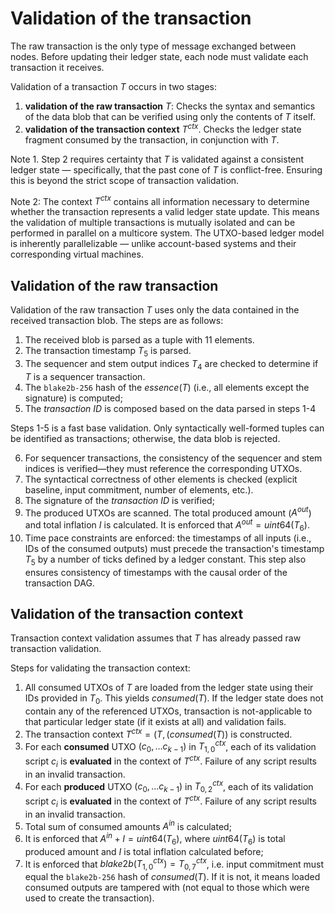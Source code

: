 # Validation of the transaction
The raw transaction is the only type of message exchanged between nodes. Before updating their ledger state, each node must validate each transaction it receives.

Validation of a transaction $T$ occurs in two stages:

1. **validation of the raw transaction** $T$:  Checks the syntax and semantics of the data blob that can be verified using only the contents of $T$ itself.
2. **validation of the transaction context** $T^{ctx}$. Checks the ledger state fragment consumed by the transaction, in conjunction with $T$.

Note 1.  Step 2 requires certainty that $T$ is validated against a consistent ledger state — specifically, that the past cone of $T$ is conflict-free. Ensuring this is beyond the strict scope of transaction validation.

Note 2: The context $T^{ctx}$ contains all information necessary to determine whether the transaction represents a valid ledger state update. This means the validation of multiple transactions is mutually isolated and can be performed in parallel on a multicore system. The UTXO-based ledger model is inherently parallelizable — unlike account-based systems and their corresponding virtual machines.

## Validation of the raw transaction
Validation of the raw transaction $T$ uses only the data contained in the received transaction blob. The steps are as follows:


1. The received blob is parsed as a tuple with 11 elements.
2. The transaction timestamp $T_5$ is parsed.
3. The sequencer and stem output indices $T_4$ are checked to determine if $T$ is a sequencer transaction.
4. The `blake2b-256` hash of the $essence(T)$ (i.e., all elements except the signature) is computed;
5. The *transaction ID* is composed based on the data parsed in steps 1-4

Steps 1-5 is a fast base validation.  Only syntactically well-formed tuples can be identified as transactions; otherwise, the data blob is rejected.

6. For sequencer transactions, the consistency of the sequencer and stem indices is verified—they must reference the corresponding UTXOs.
7. The syntactical correctness of other elements is checked (explicit baseline, input commitment, number of elements, etc.).
8. The signature of the *transaction ID* is verified;
9. The produced UTXOs are scanned. The total produced amount ($A^{out}$) and total inflation $I$ is calculated. It is enforced that $A^{out}=uint64(T_6)$.
10. Time pace constraints are enforced: the timestamps of all inputs (i.e., IDs of the consumed outputs) must precede the transaction's timestamp $T_5$ by a number of ticks defined by a ledger constant. This step also ensures consistency of timestamps with the causal order of the transaction DAG.

## Validation of the transaction context
Transaction context validation assumes that $T$ has already passed raw transaction validation.

Steps for validating the transaction context:

1. All consumed UTXOs of $T$ are loaded from the ledger state using their IDs provided in $T_0$. This yields $consumed(T)$.
   If the ledger state does not contain any of the referenced UTXOs, transaction is not-applicable to that particular ledger state (if it exists at all) and validation fails.
2. The transaction context $T^{ctx}=(T, (consumed(T))$ is constructed.
3. For each **consumed** UTXO $(c_0, \dots c_{k-1})$ in $T^{ctx}_{1,0}$, each of its validation script $c_i$ is **evaluated** in the context of $T^{ctx}$.  Failure of any script results in an invalid transaction.
4. For each **produced** UTXO $(c_0, \dots c_{k-1})$ in $T^{ctx}_{0,2}$, each of its validation script $c_i$ is **evaluated** in the context of $T^{ctx}$.  Failure of any script results in an invalid transaction.
5. Total sum of consumed amounts $A^{in}$ is calculated;
6. It is enforced that $A^{in}+I=uint64(T_6)$, where $uint64(T_6)$ is total produced amount and $I$ is total inflation calculated before;
7. It is enforced that $blake2b(T^{ctx}_{1,0})=T^{ctx}_{0,7}$, i.e. input commitment must equal the `blake2b-256` hash of $consumed(T)$. If it is not, it means loaded consumed outputs are tampered with (not equal to those which were used to create the transaction).

